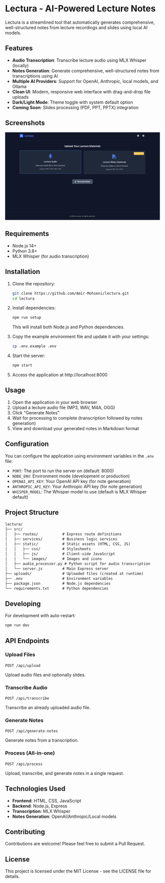 # Lectura - AI-Powered Lecture Notes

Lectura is a streamlined tool that automatically generates comprehensive, well-structured notes from lecture recordings and slides using local AI models.

## Features

- **Audio Transcription**: Transcribe lecture audio using MLX Whisper (locally)
- **Notes Generation**: Generate comprehensive, well-structured notes from transcriptions using AI
- **Multiple AI Providers**: Support for OpenAI, Anthropic, local models, and Ollama
- **Clean UI**: Modern, responsive web interface with drag-and-drop file uploads
- **Dark/Light Mode**: Theme toggle with system default option
- **Coming Soon**: Slides processing (PDF, PPT, PPTX) integration

## Screenshots

![Lectura UI](docs/screenshots/main-screen.png)

## Requirements

- Node.js 14+
- Python 3.8+
- MLX Whisper (for audio transcription)

## Installation

1. Clone the repository:
   ```bash
   git clone https://github.com/Amir-Mohseni/lectura.git
   cd lectura
   ```

2. Install dependencies:
   ```bash
   npm run setup
   ```
   This will install both Node.js and Python dependencies.

3. Copy the example environment file and update it with your settings:
   ```bash
   cp .env.example .env
   ```

4. Start the server:
   ```bash
   npm start
   ```

5. Access the application at http://localhost:8000

## Usage

1. Open the application in your web browser
2. Upload a lecture audio file (MP3, WAV, M4A, OGG)
3. Click "Generate Notes"
4. Wait for processing to complete (transcription followed by notes generation)
5. View and download your generated notes in Markdown format

## Configuration

You can configure the application using environment variables in the `.env` file:

- `PORT`: The port to run the server on (default: 8000)
- `NODE_ENV`: Environment mode (development or production)
- `OPENAI_API_KEY`: Your OpenAI API key (for note generation)
- `ANTHROPIC_API_KEY`: Your Anthropic API key (for note generation)
- `WHISPER_MODEL`: The Whisper model to use (default is MLX Whisper default)

## Project Structure

```
lectura/
├── src/
│   ├── routes/           # Express route definitions
│   ├── services/         # Business logic services
│   ├── static/           # Static assets (HTML, CSS, JS)
│   │   ├── css/          # Stylesheets
│   │   ├── js/           # Client-side JavaScript
│   │   └── images/       # Images and icons
│   ├── audio_processor.py # Python script for audio transcription
│   └── server.js         # Main Express server
├── uploads/              # Uploaded files (created at runtime)
├── .env                  # Environment variables
├── package.json          # Node.js dependencies
└── requirements.txt      # Python dependencies
```

## Developing

For development with auto-restart:

```bash
npm run dev
```

## API Endpoints

### Upload Files

```
POST /api/upload
```

Upload audio files and optionally slides.

### Transcribe Audio

```
POST /api/transcribe
```

Transcribe an already uploaded audio file.

### Generate Notes

```
POST /api/generate-notes
```

Generate notes from a transcription.

### Process (All-in-one)

```
POST /api/process
```

Upload, transcribe, and generate notes in a single request.

## Technologies Used

- **Frontend**: HTML, CSS, JavaScript
- **Backend**: Node.js, Express
- **Transcription**: MLX Whisper
- **Notes Generation**: OpenAI/Anthropic/Local models

## Contributing

Contributions are welcome! Please feel free to submit a Pull Request.

## License

This project is licensed under the MIT License - see the LICENSE file for details.
